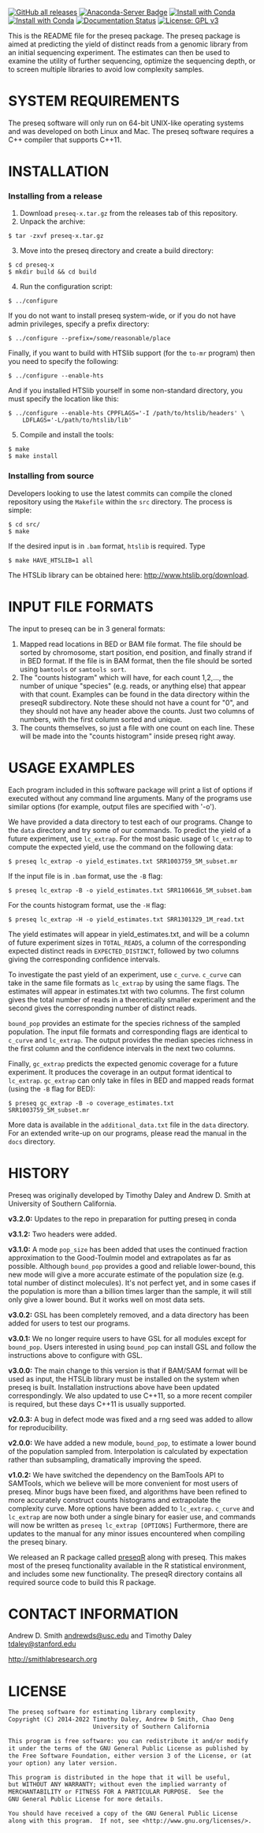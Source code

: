 [![GitHub all releases](https://img.shields.io/github/downloads/smithlabcode/preseq/total?label=GitHub%20downloads)](https://github.com/smithlabcode/preseq/releases)
[![Anaconda-Server Badge](https://anaconda.org/bioconda/preseq/badges/version.svg)](https://anaconda.org/bioconda/preseq)
[![Install with Conda](https://anaconda.org/bioconda/preseq/badges/platforms.svg)](https://anaconda.org/bioconda/preseq)
[![Install with Conda](https://img.shields.io/conda/dn/bioconda/preseq?label=Conda%20downloads)](https://anaconda.org/bioconda/preseq)
[![Documentation Status](https://readthedocs.org/projects/preseq/badge/?version=latest)](https://preseq.readthedocs.io/en/latest/?badge=latest)
[![License: GPL v3](https://img.shields.io/badge/License-GPLv3-blue.svg)](https://www.gnu.org/licenses/gpl-3.0)

This is the README file for the preseq package. The preseq package is
aimed at predicting the yield of distinct reads from a genomic library
from an initial sequencing experiment. The estimates can then be used
to examine the utility of further sequencing, optimize the sequencing
depth, or to screen multiple libraries to avoid low complexity
samples.

SYSTEM REQUIREMENTS
========================================================================
The preseq software will only run on 64-bit UNIX-like operating
systems and was developed on both Linux and Mac. The preseq software
requires a C++ compiler that supports C++11.

INSTALLATION
========================================================================
### Installing from a release

1. Download `preseq-x.tar.gz` from the releases tab of this repository.
2. Unpack the archive:
```console
$ tar -zxvf preseq-x.tar.gz
```
3. Move into the preseq directory and create a build directory:
```console
$ cd preseq-x
$ mkdir build && cd build
```
4. Run the configuration script:
```console
$ ../configure
```
If you do not want to install preseq system-wide, or if you do
not have admin privileges, specify a prefix directory:
```console
$ ../configure --prefix=/some/reasonable/place
```
Finally, if you want to build with HTSlib support (for the `to-mr`
program) then you need to specify the following:
```console
$ ../configure --enable-hts
```
And if you installed HTSlib yourself in some non-standard directory,
you must specify the location like this:
```console
$ ../configure --enable-hts CPPFLAGS='-I /path/to/htslib/headers' \
    LDFLAGS='-L/path/to/htslib/lib'
```
5. Compile and install the tools:
```console
$ make
$ make install
```

### Installing from source

Developers looking to use the latest commits can compile the cloned
repository using the `Makefile` within the `src` directory. The
process is simple:
```console
$ cd src/
$ make
```
If the desired input is in `.bam` format, `htslib` is required. Type
```console
$ make HAVE_HTSLIB=1 all
```
The HTSLib library can be obtained here:
http://www.htslib.org/download.

INPUT FILE FORMATS
========================================================================
The input to preseq can be in 3 general formats:
1. Mapped read locations in BED or BAM file format. The file should be
   sorted by chromosome, start position, end position, and finally
   strand if in BED format. If the file is in BAM format, then the
   file should be sorted using `bamtools` or `samtools sort`.
2. The "counts histogram" which will have, for each count 1,2,..., the
   number of unique "species" (e.g. reads, or anything else) that
   appear with that count. Examples can be found in the data directory
   within the preseqR subdirectory. Note these should not have a count
   for "0", and they should not have any header above the counts. Just
   two columns of numbers, with the first column sorted and unique.
3. The counts themselves, so just a file with one count on each
   line. These will be made into the "counts histogram" inside preseq
   right away.

USAGE EXAMPLES
========================================================================
Each program included in this software package will print a list of
options if executed without any command line arguments. Many of the
programs use similar options (for example, output files are specified
with '-o').

We have provided a data directory to test each of our programs.
Change to the `data` directory and try some of our commands.
To predict the yield of a future experiment, use `lc_extrap`.
For the most basic usage of `lc_extrap` to compute the expected yield,
use the command on the following data:
```console
$ preseq lc_extrap -o yield_estimates.txt SRR1003759_5M_subset.mr
```
If the input file is in `.bam` format, use the `-B` flag:
```console
$ preseq lc_extrap -B -o yield_estimates.txt SRR1106616_5M_subset.bam
```
For the counts histogram format, use the `-H` flag:
```console
$ preseq lc_extrap -H -o yield_estimates.txt SRR1301329_1M_read.txt
```

The yield estimates will appear in yield_estimates.txt, and will be a
column of future experiment sizes in `TOTAL_READS`, a column of the
corresponding expected distinct reads in `EXPECTED_DISTINCT`, followed
by two columns giving the corresponding confidence intervals.

To investigate the past yield of an experiment, use `c_curve`.
`c_curve` can take in the same file formats as `lc_extrap` by using
the same flags. The estimates will appear in estimates.txt with two
columns.  The first column gives the total number of reads in a
theoretically smaller experiment and the second gives the
corresponding number of distinct reads.

`bound_pop` provides an estimate for the species richness of the
sampled population. The input file formats and corresponding flags are
identical to `c_curve` and `lc_extrap`. The output provides the median
species richness in the first column and the confidence intervals in
the next two columns.

Finally, `gc_extrap` predicts the expected genomic coverage for a
future experiment.  It produces the coverage in an output format
identical to `lc_extrap`. `gc_extrap` can only take in files in BED
and mapped reads format (using the `-B` flag for BED):
```console
$ preseq gc_extrap -B -o coverage_estimates.txt SRR1003759_5M_subset.mr
```

More data is available in the `additional_data.txt` file in the `data`
directory.  For an extended write-up on our programs, please read the
manual in the `docs` directory.

HISTORY
========================================================================
Preseq was originally developed by Timothy Daley and Andrew D. Smith
at University of Southern California.

**v3.2.0:**
Updates to the repo in preparation for putting preseq in conda

**v3.1.2:**
Two headers were added.

**v3.1.0:**
A mode `pop_size` has been added that uses the continued fraction
approximation to the Good-Toulmin model and extrapolates as far as
possible. Although `bound_pop` provides a good and reliable
lower-bound, this new mode will give a more accurate estimate of the
population size (e.g. total number of distinct molecules). It's not
perfect yet, and in some cases if the population is more than a
billion times larger than the sample, it will still only give a lower
bound. But it works well on most data sets.

**v3.0.2:**
GSL has been completely removed, and a data directory has been added
for users to test our programs.

**v3.0.1:**
We no longer require users to have GSL for all modules except for
`bound_pop`. Users interested in using `bound_pop` can install GSL and
follow the instructions above to configure with GSL.

**v3.0.0:**
The main change to this version is that if BAM/SAM format will be used
as input, the HTSLib library must be installed on the system when
preseq is built. Installation instructions above have been updated
correspondingly. We also updated to use C++11, so a more recent
compiler is required, but these days C++11 is usually supported.

**v2.0.3:**
A bug in defect mode was fixed and a rng seed was added to allow for
reproducibility.

**v2.0.0:**
We have added a new module, `bound_pop`, to estimate a lower bound of
the population sampled from.  Interpolation is calculated by
expectation rather than subsampling, dramatically improving the speed.

**v1.0.2:**
We have switched the dependency on the BamTools API to SAMTools, which
we believe will be more convenient for most users of preseq. Minor
bugs have been fixed, and algorithms have been refined to more
accurately construct counts histograms and extrapolate the complexity
curve. More options have been added to `lc_extrap`. `c_curve` and
`lc_extrap` are now both under a single binary for easier use, and
commands will now be written as `preseq lc_extrap [OPTIONS]`
Furthermore, there are updates to the manual for any minor issues
encountered when compiling the preseq binary.

We released an R package called
[preseqR](http://cran.r-project.org/web/packages/preseqR/index.html)
along with preseq. This makes most of the preseq functionality
available in the R statistical environment, and includes some new
functionality. The preseqR directory contains all required source code
to build this R package.

CONTACT INFORMATION
========================================================================
Andrew D. Smith <andrewds@usc.edu> and Timothy Daley <tdaley@stanford.edu>

http://smithlabresearch.org

LICENSE
========================================================================
```txt
The preseq software for estimating library complexity
Copyright (C) 2014-2022 Timothy Daley, Andrew D Smith, Chao Deng
                        University of Southern California

This program is free software: you can redistribute it and/or modify
it under the terms of the GNU General Public License as published by
the Free Software Foundation, either version 3 of the License, or (at
your option) any later version.

This program is distributed in the hope that it will be useful,
but WITHOUT ANY WARRANTY; without even the implied warranty of
MERCHANTABILITY or FITNESS FOR A PARTICULAR PURPOSE.  See the
GNU General Public License for more details.

You should have received a copy of the GNU General Public License
along with this program.  If not, see <http://www.gnu.org/licenses/>.
```
